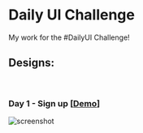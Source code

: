 # Daily UI Challenge

My work for the #DailyUI Challenge!

<h2><strong> Designs: </strong></h2> <br>
<h3><strong> Day 1 - Sign up </strong> [<a href="https://bfgonzalez.github.io/daily-ui/day-1/index.html" target="_blank" rel="noopener">Demo</a>] </h3>
<img src="https://s13.postimg.org/vijkogn7r/day-1.png" title="screenshot" alt="screenshot">
